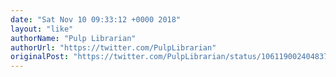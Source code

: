 ```yaml
---
date: "Sat Nov 10 09:33:12 +0000 2018"
layout: "like"
authorName: "Pulp Librarian"
authorUrl: "https://twitter.com/PulpLibrarian"
originalPost: "https://twitter.com/PulpLibrarian/status/1061190024048373760"
---
```

